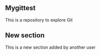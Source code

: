 ## Mygittest
This is a repository to explore Git

## New section
This is a new section added by another user 
